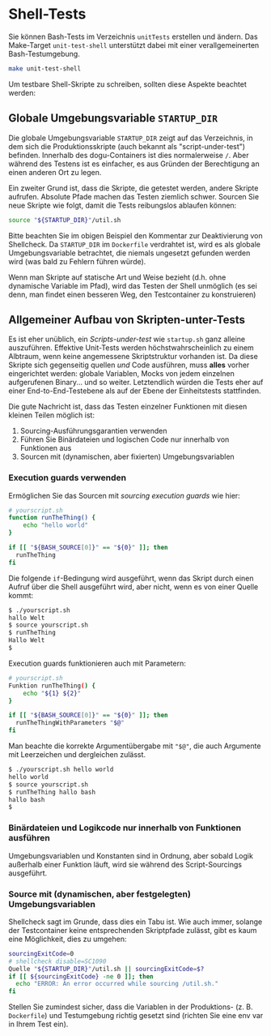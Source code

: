# Shell-Tests

Sie können Bash-Tests im Verzeichnis `unitTests` erstellen und ändern. Das Make-Target `unit-test-shell` unterstützt dabei mit einer verallgemeinerten Bash-Testumgebung.

```bash
make unit-test-shell
```

Um testbare Shell-Skripte zu schreiben, sollten diese Aspekte beachtet werden:

## Globale Umgebungsvariable `STARTUP_DIR`

Die globale Umgebungsvariable `STARTUP_DIR` zeigt auf das Verzeichnis, in dem sich die Produktionsskripte (auch bekannt als "script-under-test") befinden. Innerhalb des dogu-Containers ist dies normalerweise `/`. Aber während des Testens ist es einfacher, es aus Gründen der Berechtigung an einen anderen Ort zu legen.

Ein zweiter Grund ist, dass die Skripte, die getestet werden, andere Skripte aufrufen. Absolute Pfade machen das Testen ziemlich schwer. Sourcen Sie neue Skripte wie folgt, damit die Tests reibungslos ablaufen können:

```bash
source "${STARTUP_DIR}"/util.sh
```

Bitte beachten Sie im obigen Beispiel den Kommentar zur Deaktivierung von Shellcheck. Da `STARTUP_DIR` im `Dockerfile` verdrahtet ist, wird es als globale Umgebungsvariable betrachtet, die niemals ungesetzt gefunden werden wird (was bald zu Fehlern führen würde).

Wenn man Skripte auf statische Art und Weise bezieht (d.h. ohne dynamische Variable im Pfad), wird das Testen der Shell unmöglich (es sei denn, man findet einen besseren Weg, den Testcontainer zu konstruieren)

## Allgemeiner Aufbau von Skripten-unter-Tests

Es ist eher unüblich, ein _Scripts-under-test_ wie `startup.sh` ganz alleine auszuführen. Effektive Unit-Tests werden höchstwahrscheinlich zu einem Albtraum, wenn keine angemessene Skriptstruktur vorhanden ist. Da diese Skripte sich gegenseitig quellen _und_ Code ausführen, muss **alles** vorher eingerichtet werden: globale Variablen, Mocks von jedem einzelnen aufgerufenen Binary... und so weiter. Letztendlich würden die Tests eher auf einer End-to-End-Testebene als auf der Ebene der Einheitstests stattfinden.

Die gute Nachricht ist, dass das Testen einzelner Funktionen mit diesen kleinen Teilen möglich ist:

1. Sourcing-Ausführungsgarantien verwenden
2. Führen Sie Binärdateien und logischen Code nur innerhalb von Funktionen aus
3. Sourcen mit (dynamischen, aber fixierten) Umgebungsvariablen

### Execution guards verwenden

Ermöglichen Sie das Sourcen mit _sourcing execution guards_ wie hier:

```bash
# yourscript.sh
function runTheThing() {
    echo "hello world"
}

if [[ "${BASH_SOURCE[0]}" == "${0}" ]]; then
  runTheThing
fi
```

Die folgende `if`-Bedingung wird ausgeführt, wenn das Skript durch einen Aufruf über die Shell ausgeführt wird, aber nicht, wenn es von einer Quelle kommt:

```bash
$ ./yourscript.sh
hallo Welt
$ source yourscript.sh
$ runTheThing
Hallo Welt
$
```

Execution guards funktionieren auch mit Parametern:

```bash
# yourscript.sh
Funktion runTheThing() {
    echo "${1} ${2}"
}

if [[ "${BASH_SOURCE[0]}" == "${0}" ]]; then
  runTheThingWithParameters "$@"
fi
```

Man beachte die korrekte Argumentübergabe mit `"$@"`, die auch Argumente mit Leerzeichen und dergleichen zulässt.

```bash
$ ./yourscript.sh hello world
hello world
$ source yourscript.sh
$ runTheThing hallo bash
hallo bash
$
```

### Binärdateien und Logikcode nur innerhalb von Funktionen ausführen

Umgebungsvariablen und Konstanten sind in Ordnung, aber sobald Logik außerhalb einer Funktion läuft, wird sie während des Script-Sourcings ausgeführt.

### Source mit (dynamischen, aber festgelegten) Umgebungsvariablen

Shellcheck sagt im Grunde, dass dies ein Tabu ist. Wie auch immer, solange der Testcontainer keine entsprechenden Skriptpfade zulässt, gibt es kaum eine Möglichkeit, dies zu umgehen:

```bash
sourcingExitCode=0
# shellcheck disable=SC1090
Quelle "${STARTUP_DIR}"/util.sh || sourcingExitCode=$?
if [[ ${sourcingExitCode} -ne 0 ]]; then
  echo "ERROR: An error occurred while sourcing /util.sh."
fi
```

Stellen Sie zumindest sicher, dass die Variablen in der Produktions- (z. B. `Dockerfile`) und Testumgebung richtig gesetzt sind (richten Sie eine env var in Ihrem Test ein).
